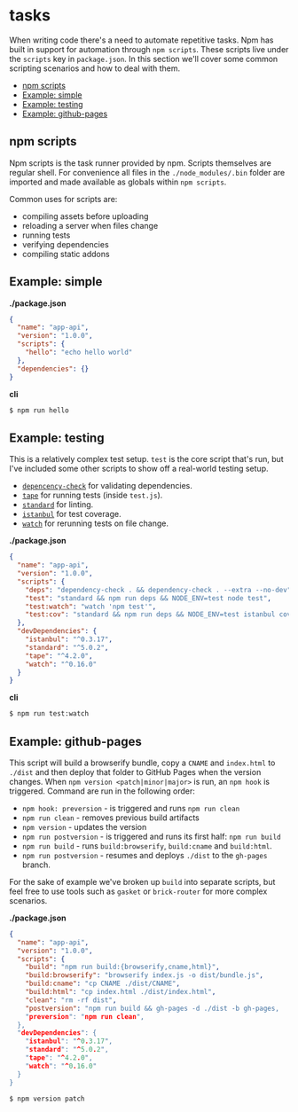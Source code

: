 # tasks
When writing code there's a need to automate repetitive tasks. Npm has built in
support for automation through `npm scripts`. These scripts live under the
`scripts` key in `package.json`. In this section we'll cover some common
scripting scenarios and how to deal with them.

- [npm scripts]()
- [Example: simple]()
- [Example: testing]()
- [Example: github-pages]()

## npm scripts
Npm scripts is the task runner provided by npm. Scripts themselves are regular
shell. For convenience all files in the `./node_modules/.bin` folder are
imported and made available as globals within `npm scripts`.

Common uses for scripts are:
- compiling assets before uploading
- reloading a server when files change
- running tests
- verifying dependencies
- compiling static addons

## Example: simple
__./package.json__
```json
{
  "name": "app-api",
  "version": "1.0.0",
  "scripts": {
    "hello": "echo hello world"
  },
  "dependencies": {}
}
```

__cli__
```sh
$ npm run hello
```

## Example: testing
This is a relatively complex test setup. `test` is the core script that's run,
but I've included some other scripts to show off a real-world testing setup.

- [`depencency-check`](https://github.com/maxogden/dependency-check) for
  validating dependencies.
- [`tape`](https://github.com/substack/tape) for running tests (inside
  `test.js`).
- [`standard`](https://github.com/feross/standard) for linting.
- [`istanbul`](https://github.com/gotwarlost/istanbul) for test coverage.
- [`watch`](https://github.com/mikael/watch) for rerunning tests on file
  change.

__./package.json__
```json
{
  "name": "app-api",
  "version": "1.0.0",
  "scripts": {
    "deps": "dependency-check . && dependency-check . --extra --no-dev",
    "test": "standard && npm run deps && NODE_ENV=test node test",
    "test:watch": "watch 'npm test'",
    "test:cov": "standard && npm run deps && NODE_ENV=test istanbul cover test.js"
  },
  "devDependencies": {
    "istanbul": "^0.3.17",
    "standard": "^5.0.2",
    "tape": "^4.2.0",
    "watch": "^0.16.0"
  }
}
```

__cli__
```sh
$ npm run test:watch
```

## Example: github-pages
This script will build a browserify bundle, copy a `CNAME` and `index.html` to
`./dist` and then deploy that folder to GitHub Pages when the version changes.
When `npm version <patch|minor|major>` is run, an `npm hook` is triggered.
Command are run in the following order:
- `npm hook: preversion` - is triggered and runs `npm run clean`
- `npm run clean` - removes previous build artifacts
- `npm version` - updates the version
- `npm run postversion` - is triggered and runs its first half: `npm run build`
- `npm run build` - runs `build:browserify`, `build:cname` and `build:html`.
- `npm run postversion` - resumes and deploys `./dist` to the `gh-pages`
  branch.

For the sake of example
we've broken up `build` into separate scripts, but feel free to use tools such
as `gasket` or `brick-router` for more complex scenarios.

__./package.json__
```json
{
  "name": "app-api",
  "version": "1.0.0",
  "scripts": {
    "build": "npm run build:{browserify,cname,html}",
    "build:browserify": "browserify index.js -o dist/bundle.js",
    "build:cname": "cp CNAME ./dist/CNAME",
    "build:html": "cp index.html ./dist/index.html",
    "clean": "rm -rf dist",
    "postversion": "npm run build && gh-pages -d ./dist -b gh-pages,
    "preversion": "npm run clean",
  },
  "devDependencies": {
    "istanbul": "^0.3.17",
    "standard": "^5.0.2",
    "tape": "^4.2.0",
    "watch": "^0.16.0"
  }
}
```

```sh
$ npm version patch
```
